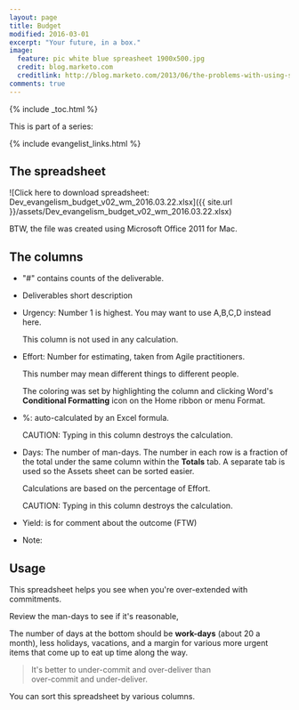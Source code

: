 ```yaml
---
layout: page
title: Budget
modified: 2016-03-01
excerpt: "Your future, in a box."
image:
  feature: pic white blue spreasheet 1900x500.jpg
  credit: blog.marketo.com
  creditlink: http://blog.marketo.com/2013/06/the-problems-with-using-spreadsheets-to-manage-your-marketing-budget.html
comments: true
---
```


{% include _toc.html %}

This is part of a series:

{% include evangelist_links.html %}

## The spreadsheet

![Click here to download spreadsheet: Dev_evangelism_budget_v02_wm_2016.03.22.xlsx]({{ site.url }}/assets/Dev_evangelism_budget_v02_wm_2016.03.22.xlsx)

BTW, the file was created using Microsoft Office 2011 for Mac.

<!-- WARNING: Word locks the file when it open a file, which makes Jekyll think it doesn't exist.
-->

## The columns

* "#" contains counts of the deliverable.

* Deliverables short description

* Urgency: Number 1 is highest. You may want to use A,B,C,D instead here.

  This column is not used in any calculation.
 
* Effort: Number for estimating, taken from Agile practitioners.

  This number may mean different things to different people.

  The coloring was set by highlighting the column and clicking Word's **Conditional Formatting** icon
  on the Home ribbon or menu Format.

* %: auto-calculated by an Excel formula.

  CAUTION: Typing in this column destroys the calculation.

* Days: The number of man-days. The number in each row is a fraction of the 
  total under the same column within the **Totals** tab.
  A separate tab is used so the Assets sheet can be sorted easier.

  Calculations are based on the percentage of Effort.
  
  CAUTION: Typing in this column destroys the calculation.

* Yield: is for comment about the outcome (FTW)

* Note:

## Usage

This spreadsheet helps you see when you're over-extended with commitments.

Review the man-days to see if it's reasonable, 

The number of days at the bottom should be **work-days** (about 20 a month),
less holidays, vacations, and 
a margin for various more urgent items that 
come up to eat up time along the way.

> It's better to under-commit and over-deliver than<br />over-commit and under-deliver.

You can sort this spreadsheet by various columns.
